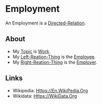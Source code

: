 # Employment

An Employment is a [Directed-Relation](60054.md).

## About

- My [Topic](600051.md) is [Work](60036.md).
- My [Left-Reation-Thing](60090.md) is the [Employee](270000032.md).
- My [Right-Reation-Thing](60091.md) is the [Employer](270000033.md).

## Links

- Wikipedia: [Https://En.WikiPedia.Org](https://en.wikipedia.org/wiki/Employment)
- Wikidata: [Https://WikiData.Org](https://wikidata.org/wiki/Q656365)
